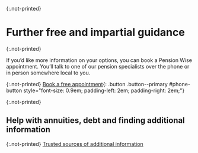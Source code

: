 {:.not-printed}

# Further free and impartial guidance

{:.not-printed}

If you’d like more information on your options, you can book a Pension Wise appointment. You’ll talk to one of our pension specialists over the phone or in person somewhere local to you.

{:.not-printed}
[Book a free appointment](/appointments){: .button .button--primary #phone-button style="font-size: 0.9em; padding-left: 2em; padding-right: 2em;"}

{:.not-printed}

## Help with annuities, debt and finding additional information

{:.not-printed}
[Trusted sources of additional information](/en/trusted-sources)
